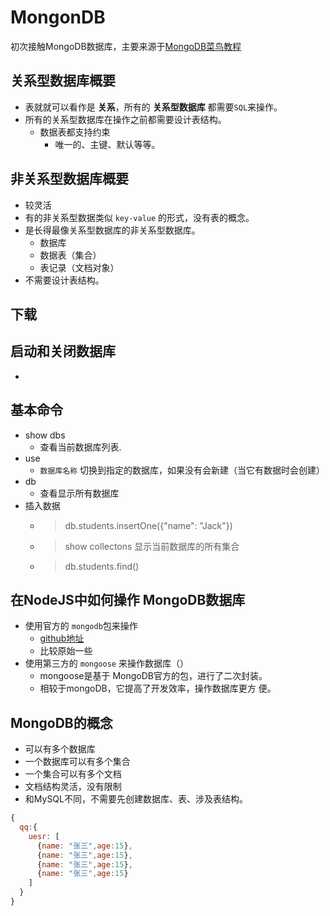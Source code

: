 # MongonDB 

初次接触MongoDB数据库，主要来源于[MongoDB菜鸟教程](http://www.runoob.com/mongodb/mongodb-tutorial.html)

## 关系型数据库概要
- 表就就可以看作是 **关系**，所有的 **关系型数据库** 都需要`SQL`来操作。
- 所有的关系型数据库在操作之前都需要设计表结构。
  * 数据表都支持约束
    + 唯一的、主键、默认等等。
    
## 非关系型数据库概要
- 较灵活
- 有的非关系型数据类似 `key-value` 的形式，没有表的概念。
- 是长得最像关系型数据库的非关系型数据库。
  * 数据库
  * 数据表（集合）
  * 表记录（文档对象）
- 不需要设计表结构。

## 下载


## 启动和关闭数据库
- 


## 基本命令
- show dbs  
  * 查看当前数据库列表.
- use 
  * `数据库名称` 切换到指定的数据库，如果没有会新建（当它有数据时会创建）
- db 
  * 查看显示所有数据库
- 插入数据
  * > db.students.insertOne({"name": "Jack"})
  * > show collectons  显示当前数据库的所有集合
  * > db.students.find()


## 在NodeJS中如何操作 MongoDB数据库

- 使用官方的 `mongodb`包来操作
  * [github地址](https://github.com/mongodb/node-mongodb-native)
  * 比较原始一些
- 使用第三方的 `mongoose` 来操作数据库（）
  * mongoose是基于 MongoDB官方的包，进行了二次封装。
  * 相较于mongoDB，它提高了开发效率，操作数据库更方 便。
  
  
## MongoDB的概念
- 可以有多个数据库
- 一个数据库可以有多个集合
- 一个集合可以有多个文档
- 文档结构灵活，没有限制 
- 和MySQL不同，不需要先创建数据库、表、涉及表结构。
```js
{
  qq:{
    uesr: [
      {name: "张三",age:15},
      {name: "张三",age:15},
      {name: "张三",age:15},
      {name: "张三",age:15}
    ]
  }
}
```

